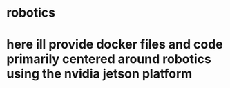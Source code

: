 # robotics

# here ill provide docker files and code primarily centered around robotics using the nvidia jetson platform
